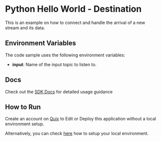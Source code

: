 # Python Hello World - Destination

This is an example on how to connect and handle the arrival of a new stream and its data.

## Environment Variables

The code sample uses the following environment variables:

- **input**: Name of the input topic to listen to.

## Docs

Check out the [SDK Docs](https://quix.ai/docs/sdk/introduction.html) for detailed usage guidance

## How to Run
Create an account on [Quix](https://portal.platform.quix.ai/self-sign-up?xlink=github) to Edit or Deploy this application without a local environment setup.

Alternatively, you can check [here](/python/local-development) how to setup your local environment.
